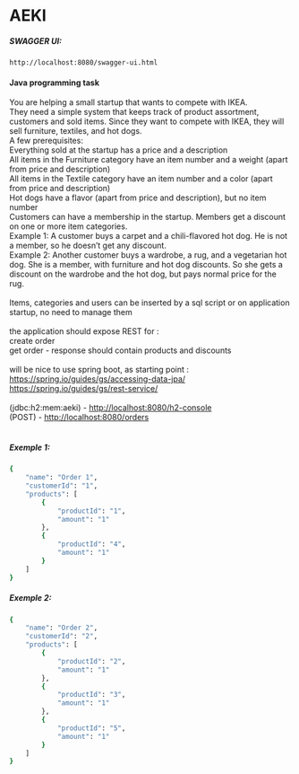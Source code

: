# AEKI
##### SWAGGER UI:
    http://localhost:8080/swagger-ui.html



#### Java programming task <br />
You are helping a small startup that wants to compete with IKEA.<br />
They need a simple system that keeps track of product assortment, customers and sold items. Since they want to compete with IKEA, they will sell furniture, textiles, and hot dogs.<br />
A few prerequisites:<br />
Everything sold at the startup has a price and a description<br />
All items in the Furniture category have an item number and a weight (apart from price and description)<br />
All items in the Textile category have an item number and a color (apart from price and description)<br />
Hot dogs have a flavor (apart from price and description), but no item number<br />
Customers can have a membership in the startup. Members get a discount on one or more item categories.<br />
Example 1: A customer buys a carpet and a chili-flavored hot dog. He is not a member, so he doesn’t get any discount.<br />
Example 2: Another customer buys a wardrobe, a rug, and a vegetarian hot dog. She is a member, with furniture and hot dog discounts. So she gets a discount on the wardrobe and the hot dog, but pays normal price for the rug. <br />
<br />
Items, categories and users can be inserted by a sql script or on application startup, no need to manage them<br />
<br />
the application should expose REST for :<br />
create order<br />
get order - response should contain products  and discounts<br />
<br />
will be nice to use spring boot, as starting point : <br />
https://spring.io/guides/gs/accessing-data-jpa/<br />
https://spring.io/guides/gs/rest-service/<br />
<br />
(jdbc:h2:mem:aeki) - [http://localhost:8080/h2-console](http://localhost:8080/h2-console) 
<br />
(POST) - [http://localhost:8080/orders](http://localhost:8080/orders)
<br />
<br />
##### Exemple 1:
```sh
{
	"name": "Order 1",
	"customerId": "1",
	"products": [
		{
			"productId": "1",
			"amount": "1"
		},
		{
			"productId": "4",
			"amount": "1"
		}
	]
}
```


##### Exemple 2:

```sh
{
    "name": "Order 2",
	"customerId": "2",
	"products": [
		{
			"productId": "2",
			"amount": "1"
		},
		{
			"productId": "3",
			"amount": "1"
		},
		{
			"productId": "5",
			"amount": "1"
		}
	]
}
```



